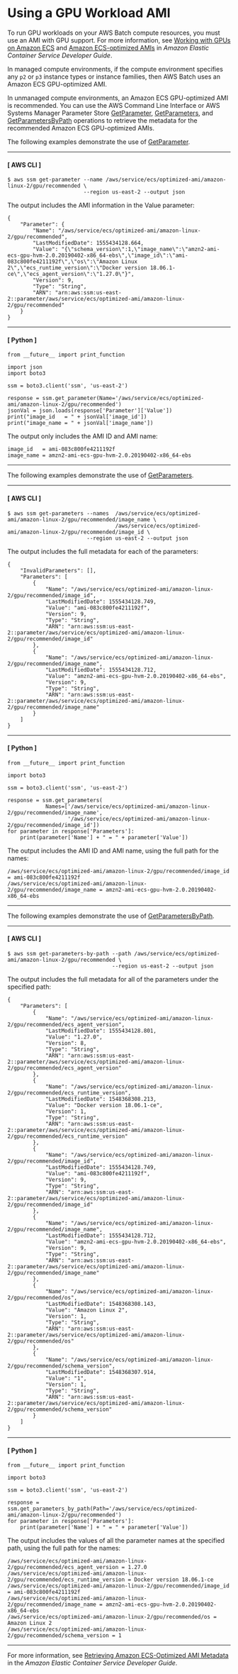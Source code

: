 # Using a GPU Workload AMI<a name="batch-gpu-ami"></a>

To run GPU workloads on your AWS Batch compute resources, you must use an AMI with GPU support\. For more information, see [Working with GPUs on Amazon ECS](https://docs.aws.amazon.com/AmazonECS/latest/developerguide/ecs-gpu.html) and [Amazon ECS\-optimized AMIs](https://docs.aws.amazon.com/AmazonECS/latest/developerguide/ecs-optimized_AMI.html) in *Amazon Elastic Container Service Developer Guide*\.

In managed compute environments, if the compute environment specifies any `p2` or `p3` instance types or instance families, then AWS Batch uses an Amazon ECS GPU\-optimized AMI\.

In unmanaged compute environments, an Amazon ECS GPU\-optimized AMI is recommended\. You can use the AWS Command Line Interface or AWS Systems Manager Parameter Store [GetParameter](https://docs.aws.amazon.com/systems-manager/latest/APIReference/API_GetParameter.html), [GetParameters](https://docs.aws.amazon.com/systems-manager/latest/APIReference/API_GetParameters.html), and [GetParametersByPath](https://docs.aws.amazon.com/systems-manager/latest/APIReference/API_GetParametersByPath.html) operations to retrieve the metadata for the recommended Amazon ECS GPU\-optimized AMIs\.

The following examples demonstrate the use of [GetParameter](https://docs.aws.amazon.com/systems-manager/latest/APIReference/API_GetParameter.html)\.

------
#### [ AWS CLI ]

```
$ aws ssm get-parameter --name /aws/service/ecs/optimized-ami/amazon-linux-2/gpu/recommended \
                        --region us-east-2 --output json
```

The output includes the AMI information in the Value parameter:

```
{
    "Parameter": {
        "Name": "/aws/service/ecs/optimized-ami/amazon-linux-2/gpu/recommended",
        "LastModifiedDate": 1555434128.664,
        "Value": "{\"schema_version\":1,\"image_name\":\"amzn2-ami-ecs-gpu-hvm-2.0.20190402-x86_64-ebs\",\"image_id\":\"ami-083c800fe4211192f\",\"os\":\"Amazon Linux 2\",\"ecs_runtime_version\":\"Docker version 18.06.1-ce\",\"ecs_agent_version\":\"1.27.0\"}",
        "Version": 9,
        "Type": "String",
        "ARN": "arn:aws:ssm:us-east-2::parameter/aws/service/ecs/optimized-ami/amazon-linux-2/gpu/recommended"
    }
}
```

------
#### [ Python ]

```
from __future__ import print_function

import json
import boto3

ssm = boto3.client('ssm', 'us-east-2')

response = ssm.get_parameter(Name='/aws/service/ecs/optimized-ami/amazon-linux-2/gpu/recommended')
jsonVal = json.loads(response['Parameter']['Value'])
print("image_id   = " + jsonVal['image_id'])
print("image_name = " + jsonVal['image_name'])
```

The output only includes the AMI ID and AMI name:

```
image_id   = ami-083c800fe4211192f
image_name = amzn2-ami-ecs-gpu-hvm-2.0.20190402-x86_64-ebs
```

------

The following examples demonstrate the use of [GetParameters](https://docs.aws.amazon.com/systems-manager/latest/APIReference/API_GetParameters.html)\.

------
#### [ AWS CLI ]

```
$ aws ssm get-parameters --names  /aws/service/ecs/optimized-ami/amazon-linux-2/gpu/recommended/image_name \
                                  /aws/service/ecs/optimized-ami/amazon-linux-2/gpu/recommended/image_id \
                         --region us-east-2 --output json
```

The output includes the full metadata for each of the parameters:

```
{
    "InvalidParameters": [],
    "Parameters": [
        {
            "Name": "/aws/service/ecs/optimized-ami/amazon-linux-2/gpu/recommended/image_id",
            "LastModifiedDate": 1555434128.749,
            "Value": "ami-083c800fe4211192f",
            "Version": 9,
            "Type": "String",
            "ARN": "arn:aws:ssm:us-east-2::parameter/aws/service/ecs/optimized-ami/amazon-linux-2/gpu/recommended/image_id"
        },
        {
            "Name": "/aws/service/ecs/optimized-ami/amazon-linux-2/gpu/recommended/image_name",
            "LastModifiedDate": 1555434128.712,
            "Value": "amzn2-ami-ecs-gpu-hvm-2.0.20190402-x86_64-ebs",
            "Version": 9,
            "Type": "String",
            "ARN": "arn:aws:ssm:us-east-2::parameter/aws/service/ecs/optimized-ami/amazon-linux-2/gpu/recommended/image_name"
        }
    ]
}
```

------
#### [ Python ]

```
from __future__ import print_function

import boto3

ssm = boto3.client('ssm', 'us-east-2')

response = ssm.get_parameters(
            Names=['/aws/service/ecs/optimized-ami/amazon-linux-2/gpu/recommended/image_name',
                   '/aws/service/ecs/optimized-ami/amazon-linux-2/gpu/recommended/image_id'])
for parameter in response['Parameters']:
    print(parameter['Name'] + " = " + parameter['Value'])
```

The output includes the AMI ID and AMI name, using the full path for the names:

```
/aws/service/ecs/optimized-ami/amazon-linux-2/gpu/recommended/image_id = ami-083c800fe4211192f
/aws/service/ecs/optimized-ami/amazon-linux-2/gpu/recommended/image_name = amzn2-ami-ecs-gpu-hvm-2.0.20190402-x86_64-ebs
```

------

The following examples demonstrate the use of [GetParametersByPath](https://docs.aws.amazon.com/systems-manager/latest/APIReference/API_GetParametersByPath.html)\.

------
#### [ AWS CLI ]

```
$ aws ssm get-parameters-by-path --path /aws/service/ecs/optimized-ami/amazon-linux-2/gpu/recommended \
                                 --region us-east-2 --output json
```

The output includes the full metadata for all of the parameters under the specified path:

```
{
    "Parameters": [
        {
            "Name": "/aws/service/ecs/optimized-ami/amazon-linux-2/gpu/recommended/ecs_agent_version",
            "LastModifiedDate": 1555434128.801,
            "Value": "1.27.0",
            "Version": 8,
            "Type": "String",
            "ARN": "arn:aws:ssm:us-east-2::parameter/aws/service/ecs/optimized-ami/amazon-linux-2/gpu/recommended/ecs_agent_version"
        },
        {
            "Name": "/aws/service/ecs/optimized-ami/amazon-linux-2/gpu/recommended/ecs_runtime_version",
            "LastModifiedDate": 1548368308.213,
            "Value": "Docker version 18.06.1-ce",
            "Version": 1,
            "Type": "String",
            "ARN": "arn:aws:ssm:us-east-2::parameter/aws/service/ecs/optimized-ami/amazon-linux-2/gpu/recommended/ecs_runtime_version"
        },
        {
            "Name": "/aws/service/ecs/optimized-ami/amazon-linux-2/gpu/recommended/image_id",
            "LastModifiedDate": 1555434128.749,
            "Value": "ami-083c800fe4211192f",
            "Version": 9,
            "Type": "String",
            "ARN": "arn:aws:ssm:us-east-2::parameter/aws/service/ecs/optimized-ami/amazon-linux-2/gpu/recommended/image_id"
        },
        {
            "Name": "/aws/service/ecs/optimized-ami/amazon-linux-2/gpu/recommended/image_name",
            "LastModifiedDate": 1555434128.712,
            "Value": "amzn2-ami-ecs-gpu-hvm-2.0.20190402-x86_64-ebs",
            "Version": 9,
            "Type": "String",
            "ARN": "arn:aws:ssm:us-east-2::parameter/aws/service/ecs/optimized-ami/amazon-linux-2/gpu/recommended/image_name"
        },
        {
            "Name": "/aws/service/ecs/optimized-ami/amazon-linux-2/gpu/recommended/os",
            "LastModifiedDate": 1548368308.143,
            "Value": "Amazon Linux 2",
            "Version": 1,
            "Type": "String",
            "ARN": "arn:aws:ssm:us-east-2::parameter/aws/service/ecs/optimized-ami/amazon-linux-2/gpu/recommended/os"
        },
        {
            "Name": "/aws/service/ecs/optimized-ami/amazon-linux-2/gpu/recommended/schema_version",
            "LastModifiedDate": 1548368307.914,
            "Value": "1",
            "Version": 1,
            "Type": "String",
            "ARN": "arn:aws:ssm:us-east-2::parameter/aws/service/ecs/optimized-ami/amazon-linux-2/gpu/recommended/schema_version"
        }
    ]
}
```

------
#### [ Python ]

```
from __future__ import print_function

import boto3

ssm = boto3.client('ssm', 'us-east-2')

response = ssm.get_parameters_by_path(Path='/aws/service/ecs/optimized-ami/amazon-linux-2/gpu/recommended')
for parameter in response['Parameters']:
    print(parameter['Name'] + " = " + parameter['Value'])
```

The output includes the values of all the parameter names at the specified path, using the full path for the names:

```
/aws/service/ecs/optimized-ami/amazon-linux-2/gpu/recommended/ecs_agent_version = 1.27.0
/aws/service/ecs/optimized-ami/amazon-linux-2/gpu/recommended/ecs_runtime_version = Docker version 18.06.1-ce
/aws/service/ecs/optimized-ami/amazon-linux-2/gpu/recommended/image_id = ami-083c800fe4211192f
/aws/service/ecs/optimized-ami/amazon-linux-2/gpu/recommended/image_name = amzn2-ami-ecs-gpu-hvm-2.0.20190402-x86_64-ebs
/aws/service/ecs/optimized-ami/amazon-linux-2/gpu/recommended/os = Amazon Linux 2
/aws/service/ecs/optimized-ami/amazon-linux-2/gpu/recommended/schema_version = 1
```

------

For more information, see [Retrieving Amazon ECS\-Optimized AMI Metadata](https://docs.aws.amazon.com/AmazonECS/latest/developerguide/retrieve-ecs-optimized_AMI.html) in the *Amazon Elastic Container Service Developer Guide*\.